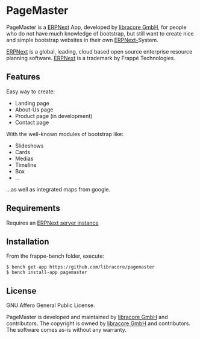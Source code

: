 # PageMaster

PageMaster is a [ERPNext](https://www.erpnext.org) App, developed by [libracore GmbH](https://libracore.com), for people who do not have much knowledge of bootstrap, but still want to create nice and simple bootstrap websites in their own [ERPNext-](https://www.erpnext.org)System.

[ERPNext](https://www.erpnext.org) is a global, leading, cloud based open source enterprise resource planning software. [ERPNext](https://www.erpnext.org) is a trademark by Frappé Technologies.

## Features
Easy way to create:
* Landing page
* About-Us page
* Product page (in development)
* Contact page

With the well-known modules of bootstrap like:
* Slideshows
* Cards
* Medias
* Timeline
* Box
* ...

...as well as integrated maps from google.

## Requirements
Requires an [ERPNext server instance](https://github.com/frappe/erpnext)

## Installation
From the frappe-bench folder, execute:
```
$ bench get-app https://github.com/libracore/pagemaster
$ bench install-app pagemaster
```

## License
GNU Affero General Public License.

PageMaster is developed and maintained by [libracore GmbH](https://libracore.com) and contributors. The copyright is owned by [libracore GmbH](https://libracore.com) and contributors. The software comes as-is without any warranty.

